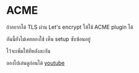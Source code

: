 # ACME

ถ้าอยากได้ TLS ผ่าน Let's encrypt ให้ใช้ ACME plugin ได้

อันนี้ยังไม่เคยลองใช้ เห็น setup ซับซ้อนอยู่

ไว้จะเพิ่มให้ทีหลังละกัน

ลองไปเล่นดูก่อนได้
[youtube](https://www.youtube.com/watch?v=0gBFm1mw8TU)
